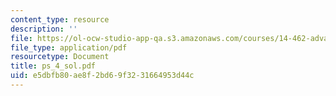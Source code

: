```yaml
---
content_type: resource
description: ''
file: https://ol-ocw-studio-app-qa.s3.amazonaws.com/courses/14-462-advanced-macroeconomics-ii-spring-2004/e5dbfb80ae8f2bd69f3231664953d44c_ps_4_sol.pdf
file_type: application/pdf
resourcetype: Document
title: ps_4_sol.pdf
uid: e5dbfb80-ae8f-2bd6-9f32-31664953d44c
---
```

